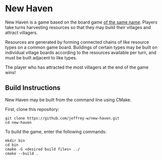 # New Haven

New Haven is a game based on the board game [of the same name](https://boardgamegeek.com/boardgame/146158/new-haven).
Players take turns harvesting resources so that they may build their villages and attract villagers.

Resources are generated by forming connected chains of like resource types on a common game board. Buildings of certain
types may be built on individual village boards according to the resources available per turn, and must be built
adjacent to like types.

The player who has attracted the most villagers at the end of the game wins!

## Build Instructions

New Haven may be built from the command line using CMake.

First, clone this repository:

```
git clone https://github.com/jeffrey-w/new-haven.git
cd new-haven
```

To build the game, enter the following commands:

```
mkdir bin
cd bin
cmake -G <desired build files> ../
cmake --build .
```
